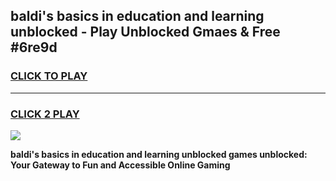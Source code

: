
## baldi's basics in education and learning unblocked - Play Unblocked Gmaes & Free #6re9d
<h3>
<a href="https://news.freeplayer.one?title=baldi's_basics_in_education_and_learning_unblocked&ref=24F">CLICK TO PLAY</a></h3>
<hr>

<h3>
<a href="https://news.freeplayer.one?title=baldi's_basics_in_education_and_learning_unblocked&ref=24F">CLICK 2 PLAY</a>
  
</h3>

<a href="https://news.freeplayer.one?title=baldi's_basics_in_education_and_learning_unblocked&ref=24F/"><img src="https://clearcache.store/games.png"></a>


**baldi's basics in education and learning unblocked games unblocked: Your Gateway to Fun and Accessible Online Gaming**
